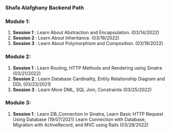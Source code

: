 ### Shafa Alafghany Backend Path

### Module 1:

1. **Session 1** : Learn About Abstraction and Encapsulation. (03/14/2022)
2. **Session 2** : Learn About Inheritance. (03/16/2022)
3. **Session 3** : Learn About Polymorphism and Composition. (03/18/2022)

### Module 2:

1. **Session 1** : Learn Routing, HTTP Methods and Rendering using Sinatra (03/21/2022)
2. **Session 2** : Learn Database Cardinality, Entity Relationship Diagram and DDL (03/23/2021)
3. **Session 3** : Learn More DML, SQL Join, Constraints (03/25/2022)

### Module 3:

1. **Session 1** : Learn DB_Connection In Sinatra, Learn Basic HTTP Request Using Database (19/07/2021)
Learn Connection with Database, Migration with ActiveRecord, and MVC using Rails (03/28/2022)
